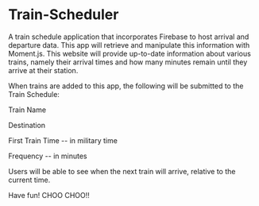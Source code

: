 # Train-Scheduler

A train schedule application that incorporates Firebase to host arrival and departure data. This app will retrieve and manipulate this information with Moment.js. This website will provide up-to-date information about various trains, namely their arrival times and how many minutes remain until they arrive at their station.

When trains are added to this app, the following will be submitted to the Train Schedule:

Train Name

Destination

First Train Time -- in military time

Frequency -- in minutes

Users will be able to see when the next train will arrive, relative to the current time.

Have fun! CHOO CHOO!!
